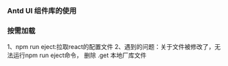 ### Antd UI 组件库的使用

### 按需加载
1、npm run eject:拉取react的配置文件
2、遇到的问题：关于文件被修改了，无法运行npm run eject命令， 删除 .get 本地厂库文件
